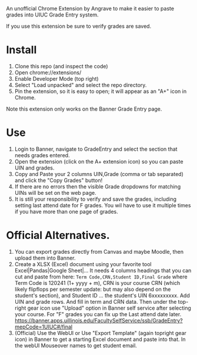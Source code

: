 An unofficial Chrome Extension by Angrave to make it easier to paste grades into UIUC Grade Entry system.

If you use this extension be sure to verify grades are saved.

# Install

1. Clone this repo (and inspect the code)
2. Open chrome://extensions/
1. Enable Developer Mode (top right)
1. Select "Load unpacked" and select the repo directory.
1. Pin the extension, so it is easy to open; it will appear as an "A+" icon in Chrome.

Note this extension only works on the Banner Grade Entry page.

# Use

1. Login to Banner, navigate to GradeEntry and select the section that needs grades entered.
1. Open the extension (click on the A+ extension icon) so you can paste UIN and grades.
1. Copy and Paste your 2 columns UIN,Grade  (comma or tab separated) and click the "Copy Grades" button!
1. If there are no errors then the visible Grade dropdowns for matching UINs will be set on the web page.
1. It is still your responsibility to verify and save the grades, including setting last attend date for F grades. You wil have to use it multiple times if you have more than one page of grades.

# Official Alternatives.

1. You can export grades directly from Canvas and maybe Moodle, then upload them into Banner.
1. Create a XLSX (Excel) document using your favorite tool
Excel|Pandas|Google Sheet|... It needs 4 columns headings that you can cut and paste from here:
  `Term Code,CRN,Student ID,Final Grade`
where Term Code is 120241 (1+ yyyy + m), CRN is your course CRN (which likely flipflops per semester update: but may also depend on the student's section),  and Student ID ...  the student's UIN 6xxxxxxxxx. Add UIN and grade rows. And fill in term and CRN data.
Then under the top-right gear icon use  "Upload" option in Banner self service after selecting your course. For "F" grades you can fix up the Last attend date later.
https://banner.apps.uillinois.edu/FacultySelfService/ssb/GradeEntry?mepCode=1UIUC#/final
1. (Official) Use the WebUI or Use "Export Template" (again topright gear icon)  in Banner to get a starting Excel document and paste into that. In the webUI Mouseover names to get student email.

